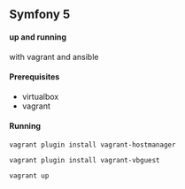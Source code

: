 ## Symfony 5
#### up and running
with vagrant and ansible

#### Prerequisites
- virtualbox
- vagrant

#### Running
`vagrant plugin install vagrant-hostmanager`

`vagrant plugin install vagrant-vbguest`

`vagrant up`
